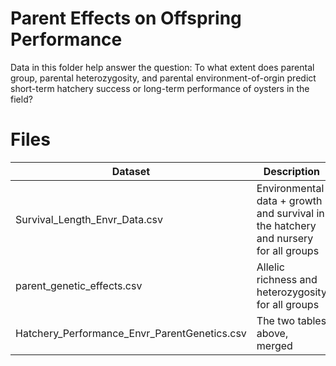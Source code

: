 # Parent Effects on Offspring Performance
Data in this folder help answer the question: To what extent does parental group, parental heterozygosity, and parental environment-of-orgin predict short-term hatchery success or long-term performance of oysters in the field?

# Files

| Dataset    | Description | Created in |
| -------- | ------- | ------- |
| Survival_Length_Envr_Data.csv | Environmental data + growth and survival in the hatchery and nursery for all groups | src/parent_effects_H2F/Envr_of_Origin_Length_Survival_Hatchery.Rmd | 
| parent_genetic_effects.csv | Allelic richness and heterozygosity for all groups | src/parental_genetics/Fstats_experimental.Rmd   |
| Hatchery_Performance_Envr_ParentGenetics.csv | The two tables above, merged | src/parental_genetics/Envr_Genetics_Length_Survival_Hatchery.Rmd |

